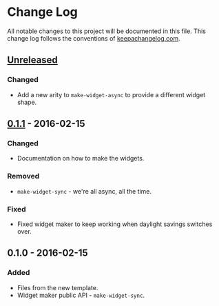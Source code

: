 # Change Log
All notable changes to this project will be documented in this file. This change log follows the conventions of [keepachangelog.com](http://keepachangelog.com/).

## [Unreleased][unreleased]
### Changed
- Add a new arity to `make-widget-async` to provide a different widget shape.

## [0.1.1] - 2016-02-15
### Changed
- Documentation on how to make the widgets.

### Removed
- `make-widget-sync` - we're all async, all the time.

### Fixed
- Fixed widget maker to keep working when daylight savings switches over.

## 0.1.0 - 2016-02-15
### Added
- Files from the new template.
- Widget maker public API - `make-widget-sync`.

[unreleased]: https://github.com/your-name/chatter/compare/0.1.1...HEAD
[0.1.1]: https://github.com/your-name/chatter/compare/0.1.0...0.1.1
